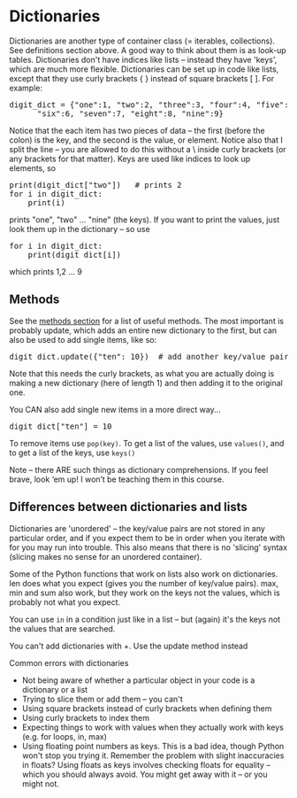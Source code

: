 Dictionaries
=============

Dictionaries are another type of container class (= iterables, collections). See definitions section above. A good way to think about them is as look-up tables. 
Dictionaries don't have indices like lists – instead they have 'keys', which are much more flexible. Dictionaries can be set up in code like lists, 
except that they use curly brackets { } instead of square brackets [ ]. For example:
 
<pre>digit_dict = {"one":1, "two":2, "three":3, "four":4, "five":5,
      "six":6, "seven":7, "eight":8, "nine":9}
</pre>

Notice that the each item has two pieces of data – the first (before the colon) is the key, and the second is the value, or element.
Notice also that I split the line – you are allowed to do this without a \ inside curly brackets (or any brackets for that matter).
Keys are used like indices to look up elements, so

<pre>print(digit_dict["two"])   # prints 2
</pre?

Perhaps slightly confusingly, Python still uses square brackets to look things up in dictionaries, just like indexing in arrays. 
It might have made more sense if they used curly brackets, but they didn't. Curly brackets are only used for defining 'pre-made' dictionaries in code.

Keys can be any type – here they are strings, but they could instead be numbers. They COULD be other types, but that's rarely a good idea. 
They also don't all have to be the same type in any given dictionary, but (again) that's unlikely to be what you really want. 
Elements can of course also be any type – that includes other collections like lists and dictionaries. Y
ou are allowed to have different element types in one dictionary, but (once more) it's probably not a good idea. 
99% of the time you'll want to use dictionaries where all the keys are of one type, either numbers or strings, 
and all the elements are of one type as well (which could be just about anything).

Keys must be unique – you can't have two keys the same. If you set the value for a key twice, the second value replaces the first. 
This is one way in which keys work exactly like list indices. 

You can iterate over dictionaries using for loops, but what you are iterating over is the keys, not the values. This isn't a problem, unless you expect it to be the values! So…

<pre>for i in digit_dict:
    print(i)
</pre>

prints "one", "two" … "nine" (the keys). If you want to print the values, just look them up in the dictionary – so use

<pre>
for i in digit_dict:
    print(digit_dict[i])
</pre>

which prints 1,2 … 9

Methods
-------

See the [methods section](dict_methods.md) for a list of useful methods. The most important is probably 
update, which adds an entire new dictionary to the first, but can also be used to add single items, like so:

<pre>digit_dict.update({"ten": 10})  # add another key/value pair to digit_dict
</pre>

Note that this needs the curly brackets, as what you are actually doing is making a new dictionary (here of length 1) and then adding it to the original one.

You CAN also add single new items in a more direct way...

<pre>digit_dict["ten"] = 10
</pre>

To remove items use `pop(key)`. To get a list of the values, use `values()`, and to get a list of the keys, use `keys()`

Note – there ARE such things as dictionary comprehensions. If you feel brave, look ‘em up! I won’t be teaching them in this course.

Differences between dictionaries and lists
---------------------------------------

Dictionaries are 'unordered' – the key/value pairs are not stored in any particular order, and if you expect them to be in order when you 
iterate with for you may run into trouble. This also means that there is no 'slicing' syntax (slicing makes no sense for an unordered container).

Some of the Python functions that work on lists also work on dictionaries. 
len does what you expect (gives you the number of key/value pairs). 
max, min and sum also work, but they work on the keys not the values, which is probably not what you expect. 

You can use `in` in a condition just like in a list – but (again) it's the keys not the values that are searched.

You can't add dictionaries with +. Use the update method instead

Common errors with dictionaries
*	Not being aware of whether a particular object in your code is a dictionary or a list
*	Trying to slice them or add them – you can't
*	Using square brackets instead of curly brackets when defining them
*	Using curly brackets to index them
*	Expecting things to work with values when they actually work with keys (e.g. for loops, in, max)
*	Using floating point numbers as keys. This is a bad idea, though Python won't stop you trying it. Remember the problem with slight inaccuracies in floats? Using floats as keys involves checking floats for equality – which you should always avoid. You might get away with it – or you might not.
